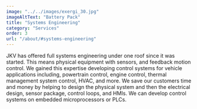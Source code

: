 ```yaml
---
image: "../../images/exergi_30.jpg"
imageAltText: "Battery Pack"
title: "Systems Engineering"
category: "Services"
order: 3
url: "/about/#systems-engineering"
---
```


JKV has offered full systems engineering under one roof since it was started. This means physical equipment with sensors, and feedback motion control. We gained this expertise developing control systems for vehicle applications including, powertrain control, engine control, thermal management system control, HVAC, and more. We save our customers time and money by helping to design the physical system and then the electrical design, sensor package, control loops, and HMIs. We can develop control systems on embedded microprocessors or PLCs.